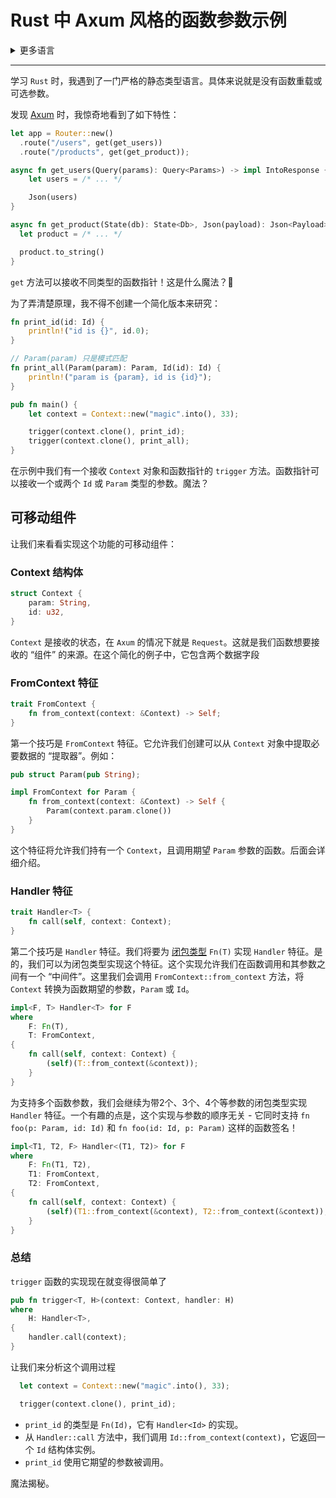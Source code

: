 # Rust 中 Axum 风格的函数参数示例

<details>
  <summary>更多语言</summary>
  <ul>
    <li>
      <a href=./Readme.md'>英语</a> - <a href="https://github.com/alexpusch">@alexpusch</a>
    </li>
  </ul>
</details>

---

学习 `Rust` 时，我遇到了一门严格的静态类型语言。具体来说就是没有函数重载或可选参数。

发现 [Axum](https://github.com/tokio-rs/axum) 时，我惊奇地看到了如下特性：

```rust
let app = Router::new()
  .route("/users", get(get_users))
  .route("/products", get(get_product));

async fn get_users(Query(params): Query<Params>) -> impl IntoResponse {
    let users = /* ... */

    Json(users)
}

async fn get_product(State(db): State<Db>, Json(payload): Json<Payload>) -> String {
  let product = /* ... */

  product.to_string()
}
```

`get` 方法可以接收不同类型的函数指针！这是什么魔法？🤯

为了弄清楚原理，我不得不创建一个简化版本来研究：

```rust
fn print_id(id: Id) {
    println!("id is {}", id.0);
}

// Param(param) 只是模式匹配
fn print_all(Param(param): Param, Id(id): Id) {
    println!("param is {param}, id is {id}");
}

pub fn main() {
    let context = Context::new("magic".into(), 33);

    trigger(context.clone(), print_id);
    trigger(context.clone(), print_all);
}
```

在示例中我们有一个接收 `Context` 对象和函数指针的 `trigger` 方法。函数指针可以接收一个或两个 `Id` 或 `Param` 类型的参数。魔法？

## 可移动组件

让我们来看看实现这个功能的可移动组件：

### Context 结构体
```rust
struct Context {
    param: String,
    id: u32,
}
```

`Context` 是接收的状态，在 `Axum` 的情况下就是 `Request`。这就是我们函数想要接收的 “组件” 的来源。在这个简化的例子中，它包含两个数据字段

### FromContext 特征

```rust
trait FromContext {
    fn from_context(context: &Context) -> Self;
}
```

第一个技巧是 `FromContext` 特征。它允许我们创建可以从 `Context` 对象中提取必要数据的 “提取器”。例如：

```rust
pub struct Param(pub String);

impl FromContext for Param {
    fn from_context(context: &Context) -> Self {
        Param(context.param.clone())
    }
}
```

这个特征将允许我们持有一个 `Context`，且调用期望 `Param` 参数的函数。后面会详细介绍。

### Handler 特征
```rust
trait Handler<T> {
    fn call(self, context: Context);
}
```

第二个技巧是 `Handler` 特征。我们将要为 [闭包类型](https://doc.rust-lang.org/reference/types/closure.html) `Fn(T)` 实现 `Handler` 特征。是的，我们可以为闭包类型实现这个特征。这个实现允许我们在函数调用和其参数之间有一个 “中间件”。这里我们会调用 `FromContext::from_context` 方法，将 `Context` 转换为函数期望的参数，`Param` 或 `Id`。

```rust
impl<F, T> Handler<T> for F
where
    F: Fn(T),
    T: FromContext,
{
    fn call(self, context: Context) {
        (self)(T::from_context(&context));
    }
}
```

为支持多个函数参数，我们会继续为带2个、3个、4个等参数的闭包类型实现 `Handler` 特征。一个有趣的点是，这个实现与参数的顺序无关 - 它同时支持 `fn foo(p: Param, id: Id)` 和 `fn foo(id: Id, p: Param)` 这样的函数签名！

```rust
impl<T1, T2, F> Handler<(T1, T2)> for F
where
    F: Fn(T1, T2),
    T1: FromContext,
    T2: FromContext,
{
    fn call(self, context: Context) {
        (self)(T1::from_context(&context), T2::from_context(&context));
    }
}
```

### 总结

`trigger` 函数的实现现在就变得很简单了

```rust
pub fn trigger<T, H>(context: Context, handler: H)
where
    H: Handler<T>,
{
    handler.call(context);
}
```

让我们来分析这个调用过程

```rust
  let context = Context::new("magic".into(), 33);

  trigger(context.clone(), print_id);
```

- `print_id` 的类型是 `Fn(Id)`，它有 `Handler<Id>` 的实现。
- 从 `Handler::call` 方法中，我们调用 `Id::from_context(context)`，它返回一个 `Id` 结构体实例。
- `print_id` 使用它期望的参数被调用。

魔法揭秘。